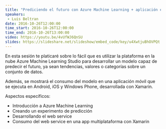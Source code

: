 ```yaml
---
title: "Prediciendo el futuro con Azure Machine Learning + aplicación en Xamarin"
speakers:
 - Luis Beltran
date: 2016-10-26T12:00:00
time_start: 2016-10-26T12:00:00
time_end: 2016-10-26T13:00:00
video: https://youtu.be/4vUfWJ6QnSU
slides: https://slideshare.net/slideshow/embed_code/key/u4XwtjuBhOVPQt
---
```


En esta sesión te platicaré sobre lo fácil que es utilizar la plataforma en la nube Azure Machine Learning Studio para desarrollar un modelo capaz de predecir el futuro, ya sean tendencias, valores o categorías sobre un conjunto de datos.

Además, se mostrará el consumo del modelo en una aplicación móvil que se ejecuta en Android, iOS y Windows Phone, desarrollada con Xamarin.

Aspectos específicos:
* Introducción a Azure Machine Learning
* Creando un experimento de predicción
* Desarrollando el web service
* Consumo del web service en una app multiplataforma con Xamarin
